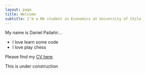 ```yaml
---
layout: page
title: Welcome
subtitle: I’m a MA student in Economics at University of Chile
---
```


My name is Daniel Pailañir...

- I love learn some code
- I love play chess

Please find my [CV here](https://daniel-pailanir.github.iodocs/docs/DanielPailanir-cv.pdf).

This is under construction
